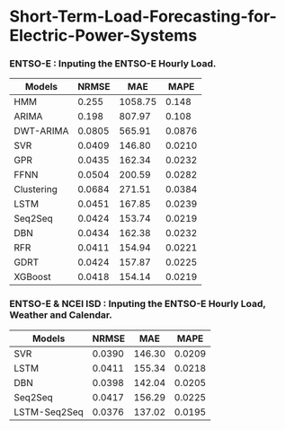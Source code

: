 # Short-Term-Load-Forecasting-for-Electric-Power-Systems
### ENTSO-E : Inputing the ENTSO-E Hourly Load.
Models|NRMSE|MAE|MAPE
------------- | -------------| -------------| -------------
HMM | 0.255 | 1058.75 | 0.148
ARIMA | 0.198 | 807.97 | 0.108
DWT-ARIMA | 0.0805 | 565.91 | 0.0876
SVR | 0.0409 | 146.80 | 0.0210
GPR | 0.0435 | 162.34 | 0.0232
FFNN | 0.0504 | 200.59 | 0.0282
Clustering | 0.0684 | 271.51 | 0.0384
LSTM | 0.0451 | 167.85 | 0.0239
Seq2Seq | 0.0424 | 153.74 | 0.0219
DBN | 0.0434 | 162.38 | 0.0232
RFR | 0.0411 | 154.94 | 0.0221
GDRT | 0.0424 | 157.87| 0.0225
XGBoost | 0.0418 | 154.14 | 0.0219
### ENTSO-E & NCEI ISD : Inputing the ENTSO-E Hourly Load, Weather and Calendar.
Models|NRMSE|MAE|MAPE
------------- | -------------| -------------| -------------
SVR | 0.0390 | 146.30 | 0.0209
LSTM | 0.0411 | 155.34 | 0.0218
DBN | 0.0398 | 142.04 | 0.0205
Seq2Seq | 0.0417 | 156.29 | 0.0225
LSTM-Seq2Seq | 0.0376 | 137.02 | 0.0195
